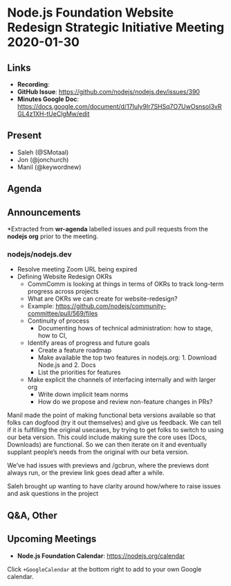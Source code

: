 # Node.js Foundation Website Redesign Strategic Initiative Meeting 2020-01-30

## Links

- **Recording**:
- **GitHub Issue**: <https://github.com/nodejs/nodejs.dev/issues/390>
- **Minutes Google Doc**: <https://docs.google.com/document/d/17IuIy9Ir7SHSq7O7UwOsnsoI3vRGL4z1XH-tUeClgMw/edit>

## Present

- Saleh (@SMotaal)
- Jon (@jonchurch)
- Manil (@keywordnew)

## Agenda

## Announcements

\*Extracted from **wr-agenda** labelled issues and pull requests from the **nodejs org** prior to the meeting.

### nodejs/nodejs.dev

- Resolve meeting Zoom URL being expired
- Defining Website Redesign OKRs
  - CommComm is looking at things in terms of OKRs to track long-term progress across projects
  - What are OKRs we can create for website-redesign?
  - Example: <https://github.com/nodejs/community-committee/pull/569/files>
  - Continuity of process
    - Documenting hows of technical administration: how to stage, how to CI,
  - Identify areas of progress and future goals
    - Create a feature roadmap
    - Make available the top two features in nodejs.org: 1. Download Node.js and 2. Docs
    - List the priorities for features
  - Make explicit the channels of interfacing internally and with larger org
    - Write down implicit team norms
    - How do we propose and review non-feature changes in PRs?

Manil made the point of making functional beta versions available so that folks can dogfood (try it out themselves) and give us feedback. We can tell if it is fulfilling the original usecases, by trying to get folks to switch to using our beta version. This could include making sure the core uses (Docs, Downloads) are functional. So we can then iterate on it and eventually supplant people’s needs from the original with our beta version.

We’ve had issues with previews and /gcbrun, where the previews dont always run, or the preview link goes dead after a while.

Saleh brought up wanting to have clarity around how/where to raise issues and ask questions in the project

## Q&A, Other

## Upcoming Meetings

- **Node.js Foundation Calendar**: <https://nodejs.org/calendar>

Click `+GoogleCalendar` at the bottom right to add to your own Google calendar.
